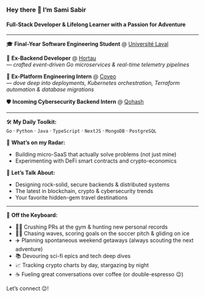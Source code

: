 ### Hey there 👋 I’m **Sami Sabir**

#### Full-Stack Developer & Lifelong Learner with a Passion for Adventure  

---

🎓 **Final-Year Software Engineering Student** @ [Université Laval](https://www.ulaval.ca/)

🔧 **Ex-Backend Developer** @ [Hortau](https://www.hortau.com/)  
*— crafted event-driven Go microservices & real-time telemetry pipelines*

🔧 **Ex-Platform Engineering Intern** @ [Coveo](https://www.coveo.com/en)  
*— dove deep into deployments, Kubernetes orchestration, Terraform automation & database migrations*  

🛡️ **Incoming Cybersecurity Backend Intern** @ [Qohash](https://www.qohash.com/)  

---

🛠 **My Daily Toolkit:**  
`Go` · `Python` · `Java` · `TypeScript` · `NextJS` · `MongoDB` · `PostgreSQL`

🚀 **What’s on my Radar:**  
- Building micro-SaaS that actually solve problems (not just mine)  
- Experimenting with DeFi smart contracts and crypto-economics    

💬 **Let’s Talk About:**  
- Designing rock-solid, secure backends & distributed systems  
- The latest in blockchain, crypto & cybersecurity trends  
- Your favorite hidden-gem travel destinations  

---

🌟 **Off the Keyboard:**  
- 🏋️‍♂️ Crushing PRs at the gym & hunting new personal records  
- 🏄‍♂️ Chasing waves, scoring goals on the soccer pitch & gliding on ice  
- ✈️ Planning spontaneous weekend getaways (always scouting the next adventure)  
- 📚 Devouring sci-fi epics and tech deep dives  
- 📈 Tracking crypto charts by day, stargazing by night  
- ☕ Fueling great conversations over coffee (or double-espresso 😉)  

Let’s connect 😉!  

